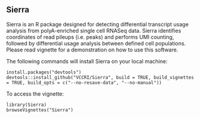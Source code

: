
## Sierra

Sierra is an R package designed for detecting differential transcript usage analysis from polyA-enriched single cell RNASeq data. Sierra identifies coordinates of read pileups (i.e. peaks) and performs UMI counting, followed by differential usage analysis between defined cell populations. Please read vignette for a demonstration on how to use this software.

The following commands will install Sierra on your local machine:

```
install.packages("devtools")
devtools::install_github("VCCRI/Sierra", build = TRUE, build_vignettes = TRUE, build_opts = c("--no-resave-data", "--no-manual"))
```
To access the vignette:

```
library(Sierra)
browseVignettes("Sierra")
```